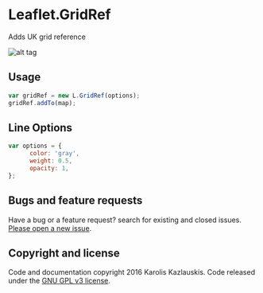 # Leaflet.GridRef
Adds UK grid reference 

![alt tag](https://raw.githubusercontent.com/kazlauskis/Leaflet.GridRef/master/grid.gif)

## Usage

```javascript
var gridRef = new L.GridRef(options);
gridRef.addTo(map);
```

## Line Options

```javascript
var options = {
      color: 'gray',
      weight: 0.5,
      opacity: 1,
};
```


## Bugs and feature requests

Have a bug or a feature request? search for existing and closed issues. [Please open a new issue](https://github.com/kazlauskis/Leaflet.GridRef/issues).


## Copyright and license

Code and documentation copyright 2016 Karolis Kazlauskis. Code released under the [GNU GPL v3 license](LICENSE).
